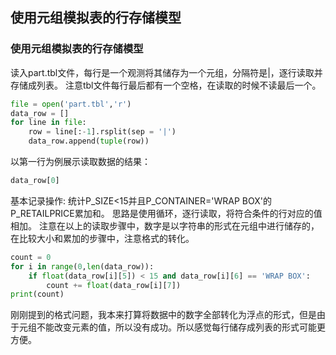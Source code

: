 ## 使用元组模拟表的行存储模型
### 使用元组模拟表的行存储模型

读入part.tbl文件，每行是一个观测将其储存为一个元组，分隔符是|，逐行读取并存储成列表。
注意tbl文件每行最后都有一个空格，在读取的时候不读最后一个。

```python
file = open('part.tbl','r')
data_row = []
for line in file:
    row = line[:-1].rsplit(sep = '|') 
    data_row.append(tuple(row))
```

以第一行为例展示读取数据的结果：
```python
data_row[0]
```
基本记录操作:
统计P_SIZE<15并且P_CONTAINER='WRAP BOX'的P_RETAILPRICE累加和。
思路是使用循环，逐行读取，将符合条件的行对应的值相加。
注意在以上的读取步骤中，数字是以字符串的形式在元组中进行储存的，在比较大小和累加的步骤中，注意格式的转化。
```python
count = 0
for i in range(0,len(data_row)):
    if float(data_row[i][5]) < 15 and data_row[i][6] == 'WRAP BOX':
        count += float(data_row[i][7])
print(count)
```

刚刚提到的格式问题，我本来打算将数据中的数字全部转化为浮点的形式，但是由于元组不能改变元素的值，所以没有成功。所以感觉每行储存成列表的形式可能更方便。
